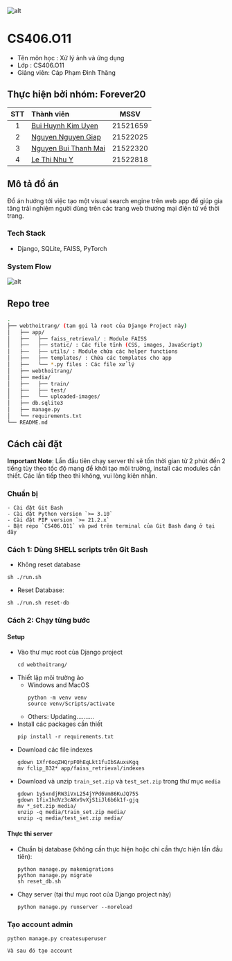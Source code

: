 ![alt](https://www.uit.edu.vn/sites/vi/files/banner_uit.png)
# CS406.O11
- Tên môn học : Xử lý ảnh và ứng dụng
- Lớp : CS406.O11
- Giảng viên: Cáp Phạm Đình Thăng 
## Thực hiện bởi nhóm: **Forever20**
|STT|Thành viên|MSSV|
|:-:|:--|:-:|
|1|[Bui Huynh Kim Uyen](https://github.com/uyenbhku)|21521659|
|2|[Nguyen Nguyen Giap](https://github.com/Paignn)|21522025|
|3|[Nguyen Bui Thanh Mai](https://github.com/mainbt)|21522320|
|4|[Le Thi Nhu Y](https://github.com/lethinhuy20)|21522818|

## Mô tả đồ án 
Đồ án hướng tới việc tạo một visual search engine trên web app để giúp gia tăng trải nghiệm người dùng trên các trang web thương mại điện tử về thời trang.

### Tech Stack
- Django, SQLite, FAISS, PyTorch

### System Flow 
![alt](https://i.ibb.co/X4KT6R7/System-Design-System-Flow.png)
## Repo tree
```bash
.
├── webthoitrang/ (tạm gọi là root của Django Project này)
│   ├── app/
│   ├──   ├── faiss_retrieval/ : Module FAISS
│   ├──   ├── static/ : Các file tĩnh (CSS, images, JavaScript)
│   ├──   ├── utils/ : Module chứa các helper functions
│   ├──   ├── templates/ : Chứa các templates cho app
│   ├──   └── *.py files : Các file xử lý 
│   ├── webthoitrang/
│   ├── media/ 
│   ├──   ├── train/
│   ├──   ├── test/
│   ├──   └── uploaded-images/
│   ├── db.sqlite3
│   ├── manage.py
│   └── requirements.txt
└── README.md
 ```


## **Cách cài đặt**
**Important Note**: Lần đầu tiên chạy server thì sẽ tốn thời gian từ 2 phút đến 2 tiếng tùy theo tốc độ mạng để khởi tạo môi trường, install các modules cần thiết. Các lần tiếp theo thì không, vui lòng kiên nhẫn.
### **Chuẩn bị** 
    - Cài đặt Git Bash 
    - Cài đặt Python version `>= 3.10`
    - Cài đặt PIP version `>= 21.2.x`
    - Bật repo `CS406.O11` và pwd trên terminal của Git Bash đang ở tại đây
### **Cách 1**: Dùng SHELL scripts trên Git Bash
- Không reset database 
```
sh ./run.sh
```
- Reset Database:

```
sh ./run.sh reset-db
```

### **Cách 2**: Chạy từng bước
#### Setup
- Vào thư mục root của Django project 
    ```
    cd webthoitrang/
    ```
- Thiết lập môi trường ảo
    + Windows and MacOS
        ```
        python -m venv venv
        source venv/Scripts/activate
        ```
    + Others: Updating..........
- Install các packages cần thiết
    ```
    pip install -r requirements.txt
    ```
- Download các file indexes 
    ```
    gdown 1Xfr6oqZHQrpFOhEqLkt1fuIbSAuxsKgq 
    mv fclip_B32* app/faiss_retrieval/indexes
    ```
- Download và unzip `train_set.zip` và `test_set.zip` trong thư mục `media`
    ```
    gdown 1y5xndjRW3iVxL254jYPd6Vm86KuJQ75S
    gdown 1fix1hdVz3cAKv9vXjS1iJl6b6k1f-gjq
    mv *_set.zip media/
    unzip -q media/train_set.zip media/
    unzip -q media/test_set.zip media/
    ```
#### Thực thi server 
- Chuẩn bị database (không cần thực hiện hoặc chỉ cần thực hiện lần đầu tiên):
    ```
    python manage.py makemigrations
    python manage.py migrate
    sh reset_db.sh
    ```
- Chạy server (tại thư mục root của Django project này)
    ```
    python manage.py runserver --noreload
    ```

### **Tạo account admin**

    python manage.py createsuperuser

    Và sau đó tạo account 
